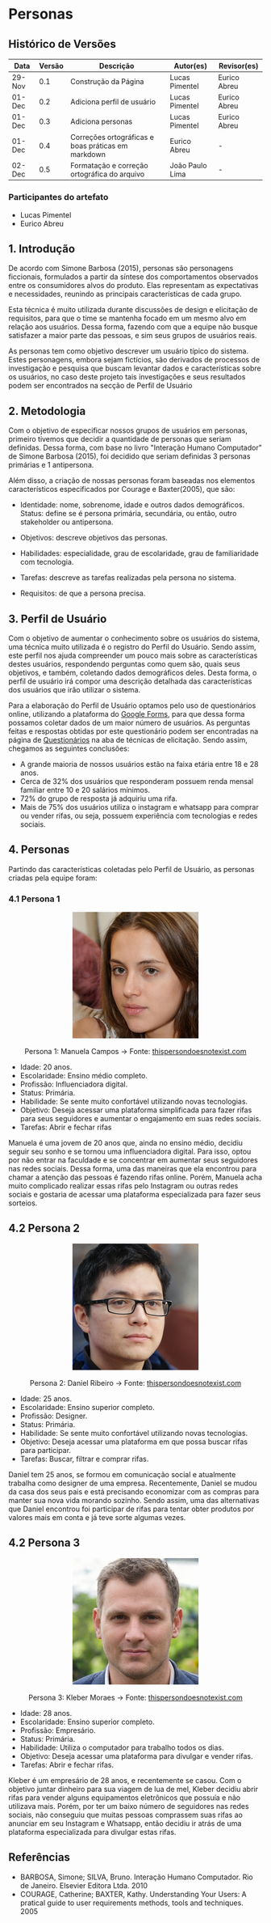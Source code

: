 # Personas

## Histórico de Versões

| Data   | Versão | Descrição                                          | Autor(es)       | Revisor(es)  |
| ------ | ------ | -------------------------------------------------- | --------------- | ------------ |
| 29-Nov | 0.1    | Construção da Página                               | Lucas Pimentel  | Eurico Abreu |
| 01-Dec | 0.2    | Adiciona perfil de usuário                         | Lucas Pimentel  | Eurico Abreu |
| 01-Dec | 0.3    | Adiciona personas                                  | Lucas Pimentel  | Eurico Abreu |
| 01-Dec | 0.4    | Correções ortográficas e boas práticas em markdown | Eurico Abreu    | -            |
| 02-Dec | 0.5    | Formatação e correção ortográfica do arquivo       | João Paulo Lima | -            |

### Participantes do artefato

- Lucas Pimentel
- Eurico Abreu

## 1. Introdução

De acordo com Simone Barbosa (2015), personas são personagens ficcionais, formulados a partir da síntese dos comportamentos observados entre os consumidores alvos do produto. Elas representam as expectativas e necessidades, reunindo as principais características de cada grupo.

Esta técnica é muito utilizada durante discussões de design e elicitação de requisitos, para que o time se mantenha focado em um mesmo alvo em relação aos usuários. Dessa forma, fazendo com que a equipe não busque satisfazer a maior parte das pessoas, e sim seus grupos de usuários reais.

As personas tem como objetivo descrever um usuário típico do sistema. Estes personagens, embora sejam fictícios, são derivados de processos de investigação e pesquisa que buscam levantar dados e características sobre os usuários, no caso deste projeto tais investigações e seus resultados podem ser encontrados na secção de Perfil de Usuário

## 2. Metodologia

Com o objetivo de especificar nossos grupos de usuários em personas, primeiro tivemos que decidir a quantidade de personas que seriam definidas. Dessa forma, com base no livro "Interação Humano Computador" de Simone Barbosa (2015), foi decidido que seriam definidas 3 personas primárias e 1 antipersona.

Além disso, a criação de nossas personas foram baseadas nos elementos característicos especificados por Courage e Baxter(2005), que são:

- Identidade: nome, sobrenome, idade e outros dados demográficos.
  Status: define se é persona primária, secundária, ou então, outro stakeholder ou antipersona.

- Objetivos: descreve objetivos das personas.

- Habilidades: especialidade, grau de escolaridade, grau de familiaridade com tecnologia.

- Tarefas: descreve as tarefas realizadas pela persona no sistema.

- Requisitos: de que a persona precisa.

## 3. Perfil de Usuário

Com o objetivo de aumentar o conhecimento sobre os usuários do sistema, uma técnica muito utilizada é o registro do Perfil do Usuário. Sendo assim, este perfil nos ajuda compreender um pouco mais sobre as características destes usuários, respondendo perguntas como quem são, quais seus objetivos, e também, coletando dados demográficos deles. Desta forma, o perfil de usuário irá compor uma descrição detalhada das características dos usuários que irão utilizar o sistema.

Para a elaboração do Perfil de Usuário optamos pelo uso de questionários online, utilizando a plataforma do [Google Forms](https://workspace.google.com/intl/pt-BR/products/forms/), para que dessa forma possamos coletar dados de um maior número de usuários. As perguntas feitas e respostas obtidas por este questionário podem ser encontradas na página de [Questionários]() na aba de técnicas de elicitação. Sendo assim, chegamos as seguintes conclusões:

- A grande maioria de nossos usuários estão na faixa etária entre 18 e 28 anos.
- Cerca de 32% dos usuários que responderam possuem renda mensal familiar entre 10 e 20 salários mínimos.
- 72% do grupo de resposta já adquiriu uma rifa.
- Mais de 75% dos usuários utiliza o instagram e whatsapp para comprar ou vender rifas, ou seja, possuem experiência com tecnologias e redes sociais.

## 4. Personas

Partindo das características coletadas pelo Perfil de Usuário, as personas criadas pela equipe foram:

### 4.1 Persona 1

<center>

![Imagem](../assets/personas/persona1_e-rifas.jpg)

Persona 1: Manuela Campos -> Fonte: [thispersondoesnotexist.com](https://thispersondoesnotexist.com/)

</center>

- Idade: 20 anos.
- Escolaridade: Ensino médio completo.
- Profissão: Influenciadora digital.
- Status: Primária.
- Habilidade: Se sente muito confortável utilizando novas tecnologias.
- Objetivo: Deseja acessar uma plataforma simplificada para fazer rifas para seus seguidores e aumentar o engajamento em suas redes sociais.
- Tarefas: Abrir e fechar rifas

Manuela é uma jovem de 20 anos que, ainda no ensino médio, decidiu seguir seu sonho e se tornou uma influenciadora digital. Para isso, optou por não entrar na faculdade e se concentrar em aumentar seus seguidores nas redes sociais. Dessa forma, uma das maneiras que ela encontrou para chamar a atenção das pessoas é fazendo rifas online. Porém, Manuela acha muito complicado realizar essas rifas pelo Instagram ou outras redes sociais e gostaria de acessar uma plataforma especializada para fazer seus sorteios.

## 4.2 Persona 2

<center>

![Imagem](../assets/personas/persona2_e-rifas.jpg)

Persona 2: Daniel Ribeiro -> Fonte: [thispersondoesnotexist.com](https://thispersondoesnotexist.com/)

</center>

- Idade: 25 anos.
- Escolaridade: Ensino superior completo.
- Profissão: Designer.
- Status: Primária.
- Habilidade: Se sente muito confortável utilizando novas tecnologias.
- Objetivo: Deseja acessar uma plataforma em que possa buscar rifas para participar.
- Tarefas: Buscar, filtrar e comprar rifas.

Daniel tem 25 anos, se formou em comunicação social e atualmente trabalha como designer de uma empresa. Recentemente, Daniel se mudou da casa dos seus pais e está precisando economizar com as compras para manter sua nova vida morando sozinho. Sendo assim, uma das alternativas que Daniel encontrou foi participar de rifas para tentar obter produtos por valores mais em conta e já teve sorte algumas vezes.

## 4.2 Persona 3

<center>

![Imagem](../assets/personas/persona3_e-rifas.jpg)

Persona 3: Kleber Moraes -> Fonte: [thispersondoesnotexist.com](https://thispersondoesnotexist.com/)

</center>

- Idade: 28 anos.
- Escolaridade: Ensino superior completo.
- Profissão: Empresário.
- Status: Primária.
- Habilidade: Utiliza o computador para trabalho todos os dias.
- Objetivo: Deseja acessar uma plataforma para divulgar e vender rifas.
- Tarefas: Abrir e fechar rifas.

Kleber é um empresário de 28 anos, e recentemente se casou. Com o objetivo juntar dinheiro para sua viagem de lua de mel, Kleber decidiu abrir rifas para vender alguns equipamentos eletrônicos que possuía e não utilizava mais. Porém, por ter um baixo número de seguidores nas redes sociais, não conseguiu que muitas pessoas comprassem suas rifas ao anunciar em seu Instagram e Whatsapp, então decidiu ir atrás de uma plataforma especializada para divulgar estas rifas.

## Referências

- BARBOSA, Simone; SILVA, Bruno. Interação Humano Computador. Rio de Janeiro. Elsevier Editora Ltda. 2010
- COURAGE, Catherine; BAXTER, Kathy. Understanding Your Users: A pratical guide to user requirements methods, tools and techniques. 2005
